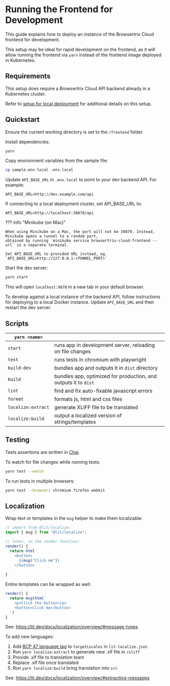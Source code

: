 # Running the Frontend for Development

This guide explains how to deploy an instance of the Browsertrix Cloud frontend for development.

This setup may be ideal for rapid development on the frontend, as it will allow running the frontend
via `yarn` instead of the frontend image deployed in Kubernetes.

## Requirements

This setup does require a Browsertrix Cloud API backend already in a Kubernetes cluster.

Refer to [setup for local deployment](./local-dev-setup.md) for additional details on this setup.

## Quickstart

Ensure the current working directory is set to the `/frontend` folder.

Install dependencies:

```sh
yarn
```

Copy environment variables from the sample file:

```sh
cp sample.env.local .env.local
```

Update `API_BASE_URL` in `.env.local` to point to your dev backend API. For example:

```
API_BASE_URL=http://dev.example.com/api
```

If connecting to a local deployment cluster, set API_BASE_URL to:

```
API_BASE_URL=http://localhost:30870/api
```

??? info "Minikube (on Mac)"

    When using Minikube on a Mac, the port will not be 30870. Instead, Minikube opens a tunnel to a random port,
    obtained by running `minikube service browsertrix-cloud-frontend --url` in a separate terminal.

    Set API_BASE_URL to provided URL instead, eg. `API_BASE_URL=http://127.0.0.1:<TUNNEL_PORT>`



Start the dev server:

```sh
yarn start
```

This will open `localhost:9870` in a new tab in your default browser.

To develop against a local instance of the backend API,
follow instructions for deploying to a local Docker instance. Update `API_BASE_URL` and then restart the dev server.

## Scripts

| `yarn <name>`      |                                                                 |
| ------------------ | --------------------------------------------------------------- |
| `start`            | runs app in development server, reloading on file changes       |
| `test`             | runs tests in chromium with playwright                          |
| `build-dev`        | bundles app and outputs it in `dist` directory                  |
| `build`            | bundles app, optimized for production, and outputs it to `dist` |
| `lint`             | find and fix auto-fixable javascript errors                     |
| `format`           | formats js, html and css files                                  |
| `localize:extract` | generate XLIFF file to be translated                            |
| `localize:build`   | output a localized version of strings/templates                 |

## Testing

Tests assertions are written in [Chai](https://www.chaijs.com/api/bdd/).

To watch for file changes while running tests:

```sh
yarn test --watch
```

To run tests in multiple browsers:

```sh
yarn test --browsers chromium firefox webkit
```

## Localization

Wrap text or templates in the `msg` helper to make them localizable:

```js
// import from @lit/localize:
import { msg } from "@lit/localize";

// later, in the render function:
render() {
  return html`
    <button>
      ${msg("Click me")}
    </button>
  `
}
```

Entire templates can be wrapped as well:

```js
render() {
  return msg(html`
    <p>Click the button</p>
    <button>Click me</button>
  `)
}
```

See: <https://lit.dev/docs/localization/overview/#message-types>

To add new languages:

1. Add [BCP 47 language tag](https://www.w3.org/International/articles/language-tags/index.en) to `targetLocales` in `lit-localize.json`
2. Run `yarn localize:extract` to generate new .xlf file in `/xliff`
3. Provide .xlf file to translation team
4. Replace .xlf file once translated
5. Run `yarn localize:build` bring translation into `src`

See: <https://lit.dev/docs/localization/overview/#extracting-messages>
